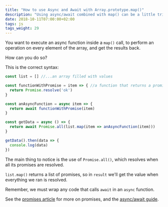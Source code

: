 ```yaml
---
title: "How to use Async and Await with Array.prototype.map()"
description: "Using async/await combined with map() can be a little tricky. Find out how."
date: 2018-10-11T07:00:00+02:00
tags: js
tags_weight: 29
---
```


You want to execute an async function inside a `map()` call, to perform an operation on every element of the array, and get the results back.

How can you do so?

This is the correct syntax:

```js
const list = [] //...an array filled with values

const functionWithPromise = item => { //a function that returns a promise
  return Promise.resolve('ok')
}

const anAsyncFunction = async item => {
  return await functionWithPromise(item)
}

const getData = async () => {
  return await Promise.all(list.map(item => anAsyncFunction(item)))
}

getData().then(data => {
  console.log(data)
})
```

The main thing to notice is the use of `Promise.all()`, which resolves when all its promises are resolved.

`list.map()` returns a list of promises, so in `result` we'll get the value when everything we ran is resolved.

Remember, we must wrap any code that calls `await` in an `async` function.

See the [promises article](/javascript-promises/) for more on promises, and the [async/await guide](/javascript-async-await/).
